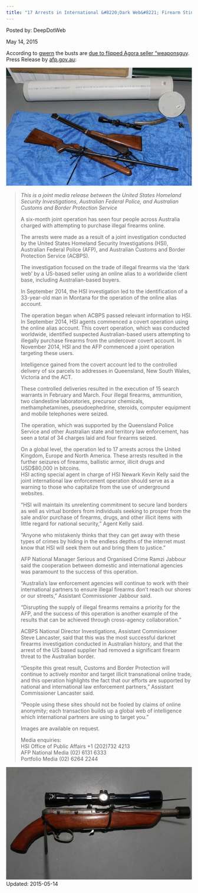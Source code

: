 ```yaml
---
title: "17 Arrests in International &#8220;Dark Web&#8221; Firearm Sting"
---
```


Posted by: DeepDotWeb 

<span>May 14, 2015</span>



<p>According to <a href="https://www.reddit.com/r/DarkNetMarkets/comments/35ytiw/17_arrests_due_to_flipped_agora_seller_weaponsguy/">gwern</a> the busts are <a class="title may-blank loggedin" tabindex="1" href="/2015/04/07/is-vendor-weaponsguy-on-agora-atffbi/">due to flipped Agora seller &#8220;weaponsguy</a>. Press Release by <a href="http://www.afp.gov.au/media-centre/news/afp/2015/may/four-australians-charged-in-international-illegal-firearm-sting?source=rss">afp.gov.au</a>:</p>
<img src="imgs/2015/05/QLD-guns1.jpg">
<blockquote><p><em>This is a joint media release between the United States Homeland Security Investigations, Australian Federal Police, and Australian Customs and Border Protection Service</em></p>
<p>A six-month joint operation has seen four people across Australia charged with attempting to purchase illegal firearms online.</p>
<p>The arrests were made as a result of a joint investigation conducted by the United States Homeland Security Investigations (HSI), Australian Federal Police (AFP), and Australian Customs and Border Protection Service (ACBPS).</p>
<p>The investigation focused on the trade of illegal firearms via the ‘dark web’ by a US-based seller using an online alias to a worldwide client base, including Australian-based buyers.</p>
<p>In September 2014, the HSI investigation led to the identification of a 33-year-old man in Montana for the operation of the online alias account.</p>
<p>The operation began when ACBPS passed relevant information to HSI. In September 2014, HSI agents commenced a covert operation using the online alias account. This covert operation, which was conducted worldwide, identified suspected Australian-based users attempting to illegally purchase firearms from the undercover covert account. In November 2014, HSI and the AFP commenced a joint operation targeting these users.</p>
<p>Intelligence gained from the covert account led to the controlled delivery of six parcels to addresses in Queensland, New South Wales, Victoria and the ACT.</p>
<p>These controlled deliveries resulted in the execution of 15 search warrants in February and March. Four illegal firearms, ammunition, two clandestine laboratories, precursor chemicals, methamphetamines, pseudoephedrine, steroids, computer equipment and mobile telephones were seized.</p>
<p>The operation, which was supported by the Queensland Police Service and other Australian state and territory law enforcement, has seen a total of 34 charges laid and four firearms seized.</p>
<p>On a global level, the operation led to 17 arrests across the United Kingdom, Europe and North America. These arrests resulted in the further seizures of firearms, ballistic armor, illicit drugs and USD$80,000 in bitcoins.<br/>
    HSI acting special agent in charge of HSI Newark Kevin Kelly said the joint international law enforcement operation should serve as a warning to those who capitalize from the use of underground websites.</p>
<p>“HSI will maintain its unrelenting commitment to secure land borders as well as virtual borders from individuals seeking to prosper from the sale and/or purchase of firearms, drugs, and other illicit items with little regard for national security,” Agent Kelly said.</p>
<p>“Anyone who mistakenly thinks that they can get away with these types of crimes by hiding in the endless depths of the internet must know that HSI will seek them out and bring them to justice.”</p>
<p>AFP National Manager Serious and Organised Crime Ramzi Jabbour said the cooperation between domestic and international agencies was paramount to the success of this operation.</p>
<p>“Australia’s law enforcement agencies will continue to work with their international partners to ensure illegal firearms don’t reach our shores or our streets,” Assistant Commissioner Jabbour said.</p>
<p>“Disrupting the supply of illegal firearms remains a priority for the AFP, and the success of this operation is another example of the results that can be achieved through cross-agency collaboration.”</p>
<p>ACBPS National Director Investigations, Assistant Commissioner Steve Lancaster, said that this was the most successful darknet firearms investigation conducted in Australian history, and that the arrest of the US based supplier had removed a significant firearm threat to the Australian border.</p>
<p>“Despite this great result, Customs and Border Protection will continue to actively monitor and target illicit transnational online trade, and this operation highlights the fact that our efforts are supported by national and international law enforcement partners,” Assistant Commissioner Lancaster said.</p>
<p>“People using these sites should not be fooled by claims of online anonymity; each transaction builds up a global web of intelligence which international partners are using to target you.”</p>
<p>Images are available on request.</p>
<p>Media enquiries:<br/>
    HSI Office of Public Affairs +1 (202)732 4213<br/>
    AFP National Media (02) 6131 6333<br/>
    Portfolio Media (02) 6264 2244</p></blockquote>
<img src="imgs/2015/05/QLD-guns-311.jpg">
</div>
 Updated: 2015-05-14

